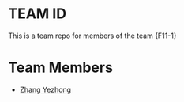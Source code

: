 # TEAM ID
This is a team repo for members of the team {F11-1}

# Team Members
* [Zhang Yezhong](members/Yezhong.md)

